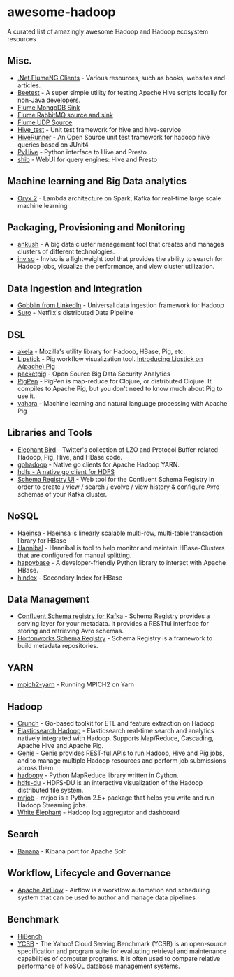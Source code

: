 # awesome-hadoop

A curated list of amazingly awesome Hadoop and Hadoop ecosystem resources

## Misc.

- [.Net FlumeNG Clients](https://github.com/marksl/DotNetFlumeNG.Clients) - Various resources, such as books, websites and articles.
- [Beetest](https://github.com/kawaa/Beetest) - A super simple utility for testing Apache Hive scripts locally for non-Java developers.
- [Flume MongoDB Sink](https://github.com/leonlee/flume-ng-mongodb-sink)
- [Flume RabbitMQ source and sink](https://github.com/jcustenborder/flume-ng-rabbitmq)
- [Flume UDP Source](https://github.com/whitepages/flume-udp-source)
- [Hive_test](https://github.com/edwardcapriolo/hive_test) - Unit test framework for hive and hive-service
- [HiveRunner](https://github.com/klarna/HiveRunner) - An Open Source unit test framework for hadoop hive queries based on JUnit4
- [PyHive](https://github.com/dropbox/PyHive) - Python interface to Hive and Presto
- [shib](https://github.com/tagomoris/shib) - WebUI for query engines: Hive and Presto

## Machine learning and Big Data analytics

- [Oryx 2](https://github.com/OryxProject/oryx) - Lambda architecture on Spark, Kafka for real-time large scale machine learning

## Packaging, Provisioning and Monitoring

- [ankush](https://github.com/impetus-opensource/ankush) - A big data cluster management tool that creates and manages clusters of different technologies.
- [inviso](https://github.com/Netflix/inviso) - Inviso is a lightweight tool that provides the ability to search for Hadoop jobs, visualize the performance, and view cluster utilization.

## Data Ingestion and Integration

- [Gobblin from LinkedIn](https://github.com/linkedin/gobblin) - Universal data ingestion framework for Hadoop
- [Suro](https://github.com/Netflix/suro) - Netflix's distributed Data Pipeline

## DSL

- [akela](https://github.com/mozilla-metrics/akela) - Mozilla's utility library for Hadoop, HBase, Pig, etc.
- [Lipstick](https://github.com/Netflix/Lipstick) - Pig workflow visualization tool. [Introducing Lipstick on A(pache) Pig](http://techblog.netflix.com/2013/06/introducing-lipstick-on-apache-pig.html)
- [packetpig](https://github.com/packetloop/packetpig) - Open Source Big Data Security Analytics
- [PigPen](https://github.com/Netflix/PigPen) - PigPen is map-reduce for Clojure, or distributed Clojure. It compiles to Apache Pig, but you don't need to know much about Pig to use it.
- [vahara](https://github.com/thedatachef/varaha) - Machine learning and natural language processing with Apache Pig

## Libraries and Tools

- [Elephant Bird](https://github.com/twitter/elephant-bird) - Twitter's collection of LZO and Protocol Buffer-related Hadoop, Pig, Hive, and HBase code.
- [gohadoop](https://github.com/hortonworks/gohadoop) - Native go clients for Apache Hadoop YARN.
- [hdfs - A native go client for HDFS](https://github.com/colinmarc/hdfs)
- [Schema Registry UI](https://github.com/Landoop/schema-registry-ui) - Web tool for the Confluent Schema Registry in order to create / view / search / evolve / view history & configure Avro schemas of your Kafka cluster.

## NoSQL

- [Haeinsa](https://github.com/VCNC/haeinsa) - Haeinsa is linearly scalable multi-row, multi-table transaction library for HBase
- [Hannibal](https://github.com/sentric/hannibal) - Hannibal is tool to help monitor and maintain HBase-Clusters that are configured for manual splitting.
- [happybase](https://github.com/wbolster/happybase) - A developer-friendly Python library to interact with Apache HBase.
- [hindex](https://github.com/Huawei-Hadoop/hindex) - Secondary Index for HBase

## Data Management

- [Confluent Schema registry for Kafka](https://github.com/confluentinc/schema-registry) - Schema Registry provides a serving layer for your metadata. It provides a RESTful interface for storing and retrieving Avro schemas.
- [Hortonworks Schema Registry](https://github.com/hortonworks/registry) - Schema Registry is a framework to build metadata repositories.

## YARN

- [mpich2-yarn](https://github.com/alibaba/mpich2-yarn) - Running MPICH2 on Yarn

## Hadoop

- [Crunch](https://github.com/jondot/crunch) - Go-based toolkit for ETL and feature extraction on Hadoop
- [Elasticsearch Hadoop](https://github.com/elastic/elasticsearch-hadoop) - Elasticsearch real-time search and analytics natively integrated with Hadoop. Supports Map/Reduce, Cascading, Apache Hive and Apache Pig.
- [Genie](https://github.com/Netflix/genie) - Genie provides REST-ful APIs to run Hadoop, Hive and Pig jobs, and to manage multiple Hadoop resources and perform job submissions across them.
- [hadoopy](https://github.com/bwhite/hadoopy) - Python MapReduce library written in Cython.
- [hdfs-du](https://github.com/twitter/hdfs-du) - HDFS-DU is an interactive visualization of the Hadoop distributed file system.
- [mrjob](https://github.com/Yelp/mrjob) - mrjob is a Python 2.5+ package that helps you write and run Hadoop Streaming jobs.
- [White Elephant](https://github.com/linkedin/white-elephant) - Hadoop log aggregator and dashboard

## Search

- [Banana](https://github.com/LucidWorks/banana) - Kibana port for Apache Solr

## Workflow, Lifecycle and Governance

- [Apache AirFlow](https://github.com/apache/incubator-airflow) - Airflow is a workflow automation and scheduling system that can be used to author and manage data pipelines

## Benchmark

- [HiBench](https://github.com/intel-hadoop/HiBench)
- [YCSB](https://github.com/brianfrankcooper/YCSB) - The Yahoo! Cloud Serving Benchmark (YCSB) is an open-source specification and program suite for evaluating retrieval and maintenance capabilities of computer programs. It is often used to compare relative performance of NoSQL database management systems.
